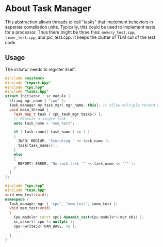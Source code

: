 About Task Manager
==================

This abstraction allows threads to call "tasks" that implement behaviors in
separate compilation units. Typically, this could be used to implement tests for
a processor. Thus there might be three files: `memory_test.cpp`,
`timer_test.cpp`, and pic_test.cpp.  It keeps the clutter of TLM out of the test
code.

Usage
-----

The initiator needs to register itself.

```cpp
#include <systemc>
#include "report.hpp"
#include "cpu.hpp"
#include "tasks.hpp"
struct Initiator : sc_module {
  string mgr_name { "cpu" };
  Task_manager my_task_mgr{ mgr_name, this}; // allow multiple thread access
  void main_thread {
    Task_map_t task { cpu_task_mgr.tasks() };
    // Execute a single task
    auto task_name = "mem_test";

    if ( task.count( task_name ) == 1 )
    {
      INFO( MEDIUM, "Executing " << task_name );
      task[task_name]();
    }
    else
    {
      REPORT( ERROR, "No such task '" << task_name << "'" );
    }
  }
};
```

```cpp
#include "cpu.hpp"
#include "task.hpp"
void mem_test(void);
namespace {
  Task_manager mgr { "cpu", "mem_test", &mem_test };
  void mem_test(void)
  {
    Cpu_module* const cpu{ dynamic_cast<Cpu_module*>(mgr.obj) };
    sc_assert( cpu != nullptr );
    cpu->write32( RAM_BASE, 42 );
    ...
  }
}
```
